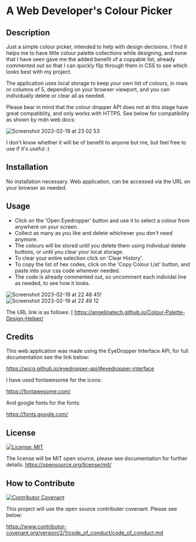 # A Web Developer's Colour Picker

## Description

Just a simple colour picker, intended to help with design decisions. I find it helps me to have little colour palette collections while designing, and none that I have seen gave me the added benefit of a copyable list, already commented out so that I can quickly flip through them in CSS to see which looks best with my project. 

The application uses local storage to keep your own list of colours, in rows or columns of 5, depending on your browser viewport, and you can individually delete or clear all as needed. 

Please bear in mind that the colour dropper API does not at this stage have great compatibiity, and only works with HTTPS. See below for compatibility as shown by mdn web docs: 

![Screenshot 2023-02-19 at 23 02 53](https://user-images.githubusercontent.com/125834306/219980668-ee47c13b-c92d-4187-90fd-070069b64988.png)

I don't know whether it will be of benefit to anyone but me, but feel free to use if it's useful :)

## Installation

No installation necessary. Web application, can be accessed via the URL on your browser as needed.

## Usage

- Click on the 'Open Eyedropper' button and use it to select a colour from anywhere on your screen. 
- Collect as many as you like and delete whichever you don't need anymore. 
- The colours will be stored until you delete them using individual delete buttons, or until you clear your local storage. 
- To clear your entire selection click on 'Clear History'. 
- To copy the list of hex codes, click on the 'Copy Colour List' button, and paste into your css code wherever needed. 
- The code is already commented out, so uncomment each individal line as needed, to see how it looks.

![Screenshot 2023-02-19 at 22 48 45](https://user-images.githubusercontent.com/125834306/219980023-270a5d62-ac17-4c1e-9252-8df543ec1f87.png)!
![Screenshot 2023-02-19 at 22 49 12](https://user-images.githubusercontent.com/125834306/219980028-1315b0b0-9609-4146-936a-66a5cc7db44e.png)

The URL link is as follows: 
[
https://angelinatech.github.io/Colour-Palette-Design-Helper/

## Credits

This web application was made using the EyeDropper Interface API, for full documentation see the link below:

https://wicg.github.io/eyedropper-api/#eyedropper-interface

I have used fontawesome for the icons: 

https://fontawesome.com/

And google fonts for the fonts: 

https://fonts.google.com/

## License

[![License: MIT](https://img.shields.io/badge/License-MIT-yellow.svg)](https://opensource.org/licenses/MIT)

The license will be MIT open source, please see documentation for further details.
https://opensource.org/license/mit/


## How to Contribute

[![Contributor Covenant](https://img.shields.io/badge/Contributor%20Covenant-2.1-4baaaa.svg)](code_of_conduct.md)

This project will use the open source contributer covenant. Please see below: 

https://www.contributor-covenant.org/version/2/1/code_of_conduct/code_of_conduct.md



